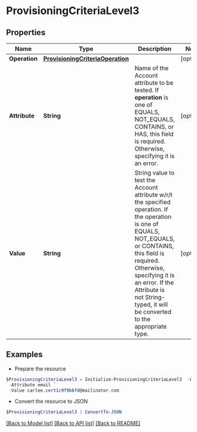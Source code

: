 # ProvisioningCriteriaLevel3
## Properties

Name | Type | Description | Notes
------------ | ------------- | ------------- | -------------
**Operation** | [**ProvisioningCriteriaOperation**](ProvisioningCriteriaOperation.md) |  | [optional] 
**Attribute** | **String** | Name of the Account attribute to be tested. If **operation** is one of EQUALS, NOT_EQUALS, CONTAINS, or HAS, this field is required. Otherwise, specifying it is an error. | [optional] 
**Value** | **String** | String value to test the Account attribute w/r/t the specified operation. If the operation is one of EQUALS, NOT_EQUALS, or CONTAINS, this field is required. Otherwise, specifying it is an error. If the Attribute is not String-typed, it will be converted to the appropriate type. | [optional] 

## Examples

- Prepare the resource
```powershell
$ProvisioningCriteriaLevel3 = Initialize-ProvisioningCriteriaLevel3  -Operation null `
 -Attribute email `
 -Value carlee.cert1c9f9b6fd@mailinator.com
```

- Convert the resource to JSON
```powershell
$ProvisioningCriteriaLevel3 | ConvertTo-JSON
```

[[Back to Model list]](../README.md#documentation-for-models) [[Back to API list]](../README.md#documentation-for-api-endpoints) [[Back to README]](../README.md)


